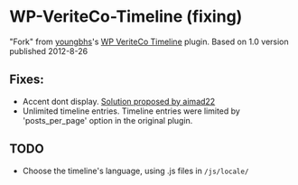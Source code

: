 WP-VeriteCo-Timeline (fixing)
====================

"Fork" from [youngbhs](http://profiles.wordpress.org/youngbhs/)'s [WP VeriteCo Timeline](http://wordpress.org/plugins/wp-veriteco-timeline/) plugin. Based on 1.0 version published 2012-8-26

## Fixes: ##

* Accent dont display. [Solution proposed by aimad22](http://wordpress.org/support/topic/accent-don-t-display-1)
* Unlimited timeline entries. Timeline entries were limited by 'posts_per_page' option in the original plugin.


## TODO ##

* Choose the timeline's language, using .js files in `/js/locale/`